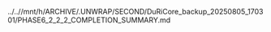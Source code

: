 ../..//mnt/h/ARCHIVE/.UNWRAP/SECOND/DuRiCore_backup_20250805_170301/PHASE6_2_2_2_COMPLETION_SUMMARY.md